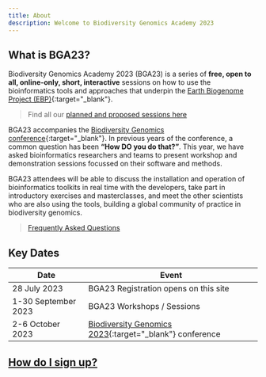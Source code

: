 ```yaml
---
title: About
description: Welcome to Biodiversity Genomics Academy 2023
---
```


## What is BGA23?

Biodiversity Genomics Academy 2023 (BGA23) is a series of **free, open to all, online-only, short, interactive** sessions on how to use the bioinformatics tools and approaches that underpin the [Earth Biogenome Project (EBP)](https://earthbiogenome.org){:target="_blank"}.

> Find all our [planned and proposed sessions here](sessions)

BGA23 accompanies the [Biodiversity Genomics conference](https://events.venue-av.com/e/BG23_registration){:target="_blank"}. In previous years of the conference, a common question has been **“How DO you do that?”**. This year, we have asked bioinformatics researchers and teams to present workshop and demonstration sessions focussed on their software and methods.

BGA23 attendees will be able to discuss the installation and operation of bioinformatics toolkits in real time with the developers, take part in introductory exercises and masterclasses, and meet the other scientists who are also using the tools, building a global community of practice in biodiversity genomics.

> [Frequently Asked Questions](faq)

## Key Dates

| Date | Event |
|------|-------|
| 28 July 2023 | BGA23 Registration opens on this site |
| 1-30 September 2023 | BGA23 Workshops / Sessions |
| 2-6 October 2023 | [Biodiversity Genomics 2023](https://events.venue-av.com/e/BG23_registration){:target="_blank"} conference | 

## [How do I sign up?](signup.md)